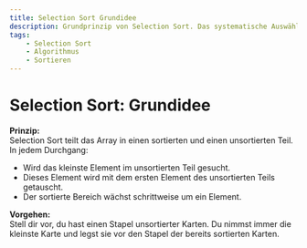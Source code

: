 ```yaml
---
title: Selection Sort Grundidee  
description: Grundprinzip von Selection Sort. Das systematische Auswählen des kleinsten Elements und Einfügen an die richtige Position im sortierten Teil.  
tags:
    - Selection Sort
    - Algorithmus
    - Sortieren
---
```


# Selection Sort: Grundidee

**Prinzip:**  
Selection Sort teilt das Array in einen sortierten und einen unsortierten Teil. In jedem Durchgang:
- Wird das kleinste Element im unsortierten Teil gesucht.
- Dieses Element wird mit dem ersten Element des unsortierten Teils getauscht.
- Der sortierte Bereich wächst schrittweise um ein Element.

**Vorgehen:**  
Stell dir vor, du hast einen Stapel unsortierter Karten. Du nimmst immer die kleinste Karte und legst sie vor den Stapel der bereits sortierten Karten.

